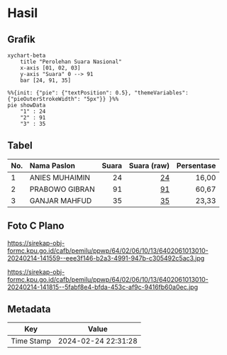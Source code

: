 # Hasil

## Grafik

```mermaid
xychart-beta
    title "Perolehan Suara Nasional"
    x-axis [01, 02, 03]
    y-axis "Suara" 0 --> 91
    bar [24, 91, 35]
```

```mermaid
%%{init: {"pie": {"textPosition": 0.5}, "themeVariables": {"pieOuterStrokeWidth": "5px"}} }%%
pie showData
    "1" : 24
    "2" : 91
    "3" : 35
```

## Tabel

| No. | Nama Paslon    | Suara | Suara (raw) | Persentase |
|:--- |:-------------- | -----:| -----------:| ----------:|
| 1   | ANIES MUHAIMIN | 24    | [24][p-1]   | 16,00      |
| 2   | PRABOWO GIBRAN | 91    | [91][p-2]   | 60,67      |
| 3   | GANJAR MAHFUD  | 35    | [35][p-3]   | 23,33      |


[p-1]: https://github.com/gigit-pemilu/pemilu-2024/blob/main/pilpres/hitung-suara/sub/64-kalimantan-timur/sub/02-kutai-kartanegara/sub/06-tenggarong/sub/1013-loa-ipuh-darat/sub/010-tps/sub/paslon-1.txt
[p-2]: https://github.com/gigit-pemilu/pemilu-2024/blob/main/pilpres/hitung-suara/sub/64-kalimantan-timur/sub/02-kutai-kartanegara/sub/06-tenggarong/sub/1013-loa-ipuh-darat/sub/010-tps/sub/paslon-2.txt
[p-3]: https://github.com/gigit-pemilu/pemilu-2024/blob/main/pilpres/hitung-suara/sub/64-kalimantan-timur/sub/02-kutai-kartanegara/sub/06-tenggarong/sub/1013-loa-ipuh-darat/sub/010-tps/sub/paslon-3.txt

## Foto C Plano

https://sirekap-obj-formc.kpu.go.id/cafb/pemilu/ppwp/64/02/06/10/13/6402061013010-20240214-141559--eee3f146-b2a3-4991-947b-c305492c5ac3.jpg

https://sirekap-obj-formc.kpu.go.id/cafb/pemilu/ppwp/64/02/06/10/13/6402061013010-20240214-141815--5fabf8e4-bfda-453c-af9c-9416fb60a0ec.jpg


## Metadata

| Key        | Value               |
| ---------- | ------------------- |
| Time Stamp | 2024-02-24 22:31:28 |



